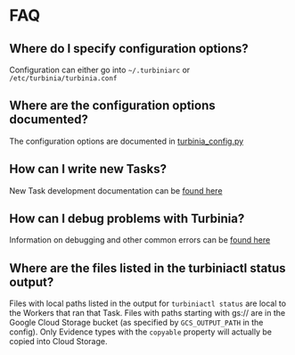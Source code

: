 # FAQ


## Where do I specify configuration options?

Configuration can either go into `~/.turbiniarc` or `/etc/turbinia/turbinia.conf`

## Where are the configuration options documented?

The configuration options are documented in [turbinia_config.py](
https://github.com/google/turbinia/blob/master/turbinia/config/turbinia_config.py)

## How can I write new Tasks?

New Task development documentation can be [found here](
https://github.com/google/turbinia/blob/master/docs/developing-new-tasks.md)

## How can I debug problems with Turbinia?

Information on debugging and other common errors can be [found here](
https://github.com/google/turbinia/blob/master/docs/debugging.md)

## Where are the files listed in the turbiniactl status output?

Files with local paths listed in the output for `turbiniactl status` are local
to the Workers that ran that Task.  Files with paths starting with gs:// are
in the Google Cloud Storage bucket (as specified by `GCS_OUTPUT_PATH` in the
config).  Only Evidence types with the `copyable` property will actually be
copied into Cloud Storage.

